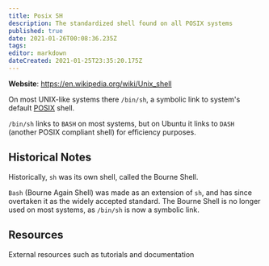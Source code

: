 ```yaml
---
title: Posix SH
description: The standardized shell found on all POSIX systems
published: true
date: 2021-01-26T00:08:36.235Z
tags: 
editor: markdown
dateCreated: 2021-01-25T23:35:20.175Z
---
```


**Website**: <https://en.wikipedia.org/wiki/Unix_shell>

On most UNIX-like systems there `/bin/sh`, a symbolic link to system\'s default [POSIX](/topics/posix) shell.

`/bin/sh` links to `BASH` on most systems, but on Ubuntu it links to `DASH` (another POSIX compliant shell) for efficiency purposes.

## Historical Notes

Historically, `sh` was its own shell, called the Bourne Shell.

`Bash` (Bourne Again Shell) was made as an extension of `sh`, and has since overtaken it as the widely accepted standard. The Bourne Shell is no longer used on most systems, as `/bin/sh` is now a symbolic link.

## Resources

External resources such as tutorials and documentation
